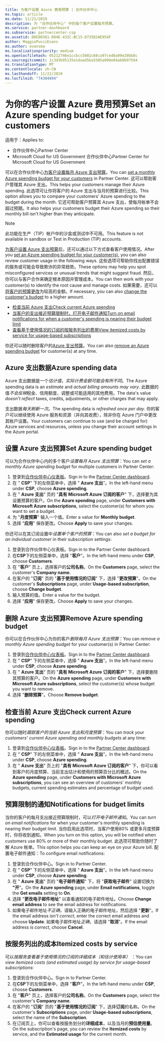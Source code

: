 ```yaml
---
title: 为客户设置 Azure 费用预算 | 合作伙伴中心
ms.topic: article
ms.date: 11/21/2019
description: 为 "合作伙伴中心" 中的每个客户设置每月预算。
ms.service: partner-dashboard
ms.subservice: partnercenter-csp
ms.assetid: DDE80361-D04E-432C-BC15-D735D2AE954F
author: MaggiePucciEvans
ms.author: evansma
ms.localizationpriority: medium
ms.openlocfilehash: 05212746e1ccbcc5081c68ca97ced6a99e20bb8c
ms.sourcegitcommit: 1c3d3b95135e1daad5ba5585a090e84ab0b97594
ms.translationtype: MT
ms.contentlocale: zh-CN
ms.lasthandoff: 11/22/2019
ms.locfileid: "74384894"
---
```

# <a name="set-an-azure-spending-budget-for-your-customers"></a><span data-ttu-id="6f56b-103">为你的客户设置 Azure 费用预算</span><span class="sxs-lookup"><span data-stu-id="6f56b-103">Set an Azure spending budget for your customers</span></span>

<span data-ttu-id="6f56b-104">适用于：</span><span class="sxs-lookup"><span data-stu-id="6f56b-104">Applies to:</span></span>

- <span data-ttu-id="6f56b-105">合作伙伴中心</span><span class="sxs-lookup"><span data-stu-id="6f56b-105">Partner Center</span></span>
- <span data-ttu-id="6f56b-106">Microsoft Cloud for US Government 合作伙伴中心</span><span class="sxs-lookup"><span data-stu-id="6f56b-106">Partner Center for Microsoft Cloud for US Government</span></span>

<span data-ttu-id="6f56b-107">可以在合作伙伴中心[为客户设置每月 Azure 支出预算](#set-azure-spending-budget)。</span><span class="sxs-lookup"><span data-stu-id="6f56b-107">You can [set a monthly Azure spending budget for your customers](#set-azure-spending-budget) in Partner Center.</span></span> <span data-ttu-id="6f56b-108">这可以帮助客户管理其 Azure 支出。</span><span class="sxs-lookup"><span data-stu-id="6f56b-108">This helps your customers manage their Azure spending.</span></span> <span data-ttu-id="6f56b-109">此选项可让你将客户的 Azure 支出与当月的预算进行比较。</span><span class="sxs-lookup"><span data-stu-id="6f56b-109">This option allows you to compare your customers' Azure spending to the budget during the month.</span></span> <span data-ttu-id="6f56b-110">它还可帮助客户预算其 Azure 支出，使每月帐单不会超过预期。</span><span class="sxs-lookup"><span data-stu-id="6f56b-110">It also helps your customers budget their Azure spending so their monthly bill isn't higher than they anticipate.</span></span>


> [!NOTE]  
> <span data-ttu-id="6f56b-111">此功能在生产（TIP）帐户中的沙盒或测试中不可用。</span><span class="sxs-lookup"><span data-stu-id="6f56b-111">This feature is not available in sandbox or Test in Production (TIP) accounts.</span></span>

<span data-ttu-id="6f56b-112">[为客户设置 Azure 支出预算](#set-azure-spending-budget)后，还可以通过以下方式查看客户使用情况。</span><span class="sxs-lookup"><span data-stu-id="6f56b-112">After you [set an Azure spending budget for your customer(s)](#set-azure-spending-budget), you can also review customer usage in the following ways.</span></span> <span data-ttu-id="6f56b-113">这些选项可帮助你找出配置错误的服务或可能会导致欺诈的异常趋势。</span><span class="sxs-lookup"><span data-stu-id="6f56b-113">These options may help you spot misconfigured services or unusual trends that might suggest fraud.</span></span> <span data-ttu-id="6f56b-114">然后，你可以与客户合作来确定根本原因并管理成本。</span><span class="sxs-lookup"><span data-stu-id="6f56b-114">You can then work with your customer(s) to identify the root cause and manage costs.</span></span> <span data-ttu-id="6f56b-115">如果需要，还可以[将客户的预算更改](#set-azure-spending-budget)为较高的金额。</span><span class="sxs-lookup"><span data-stu-id="6f56b-115">If necessary, you can also [change the customer's budget](#set-azure-spending-budget) to a higher amount.</span></span>

- [<span data-ttu-id="6f56b-116">检查当前 Azure 支出</span><span class="sxs-lookup"><span data-stu-id="6f56b-116">Check current Azure spending</span></span>](#check-current-azure-spending)
- [<span data-ttu-id="6f56b-117">当客户的支出接近预算限制时，打开电子邮件通知</span><span class="sxs-lookup"><span data-stu-id="6f56b-117">Turn on email notifications for when a customer's spending is nearing their budget limit</span></span>](#notifications-for-budget-limits)
- [<span data-ttu-id="6f56b-118">查看基于使用情况的订阅的按服务列出的费用</span><span class="sxs-lookup"><span data-stu-id="6f56b-118">View itemized costs by service for usage-based subscriptions</span></span>](#itemized-costs-by-service)

<span data-ttu-id="6f56b-119">你还可以随时删除客户的[Azure 支出预算](#remove-azure-spending-budget)。</span><span class="sxs-lookup"><span data-stu-id="6f56b-119">You can also [remove an Azure spending budget](#remove-azure-spending-budget) for customer(s) at any time.</span></span>

## <a name="azure-spending-data"></a><span data-ttu-id="6f56b-120">Azure 支出数据</span><span class="sxs-lookup"><span data-stu-id="6f56b-120">Azure spending data</span></span>

<span data-ttu-id="6f56b-121">Azure 支出数据是一个*估计值*，*实际计费金额可能会有所不同*。</span><span class="sxs-lookup"><span data-stu-id="6f56b-121">The Azure spending data is an *estimate* and *actual billing amounts may vary*.</span></span> <span data-ttu-id="6f56b-122">此数据的值*不会反映*税金、信用额度、调整或可能适用的其他费用。</span><span class="sxs-lookup"><span data-stu-id="6f56b-122">The data's value *doesn't reflect* taxes, credits, adjustments, or other charges that may apply.</span></span>

<span data-ttu-id="6f56b-123">支出数据*每天刷新一次*。</span><span class="sxs-lookup"><span data-stu-id="6f56b-123">The spending data is *refreshed once per day*.</span></span> <span data-ttu-id="6f56b-124">你的客户可以继续使用 Azure 服务和资源（并向其收费），除非你在 Azure 门户中更改其帐户设置。</span><span class="sxs-lookup"><span data-stu-id="6f56b-124">Your customers can continue to use (and be charged for) Azure services and resources, unless you change their account settings in the Azure portal.</span></span>

## <a name="set-azure-spending-budget"></a><span data-ttu-id="6f56b-125">设置 Azure 支出预算</span><span class="sxs-lookup"><span data-stu-id="6f56b-125">Set Azure spending budget</span></span>

<span data-ttu-id="6f56b-126">可以为合作伙伴中心内的多个客户*设置每月 Azure 支出预算*：</span><span class="sxs-lookup"><span data-stu-id="6f56b-126">You can *set a monthly Azure spending budget* for multiple customers in Partner Center:</span></span>

1. <span data-ttu-id="6f56b-127">登录到[合作伙伴中心仪表板](https://partner.microsoft.com/dashboard/)。</span><span class="sxs-lookup"><span data-stu-id="6f56b-127">Sign in to the [Partner Center dashboard](https://partner.microsoft.com/dashboard/).</span></span>
2. <span data-ttu-id="6f56b-128">在 " **CSP**" 下的左侧菜单中，选择 " **Azure 支出**"。</span><span class="sxs-lookup"><span data-stu-id="6f56b-128">In the left-hand menu under **CSP**, choose **Azure spending**.</span></span>
3. <span data-ttu-id="6f56b-129">在 " **Azure 支出**" 页的 "**具有 Microsoft Azure 订阅的客户**" 下，选择要为其设置预算的客户。</span><span class="sxs-lookup"><span data-stu-id="6f56b-129">On the **Azure spending** page, under **Customers with Microsoft Azure subscriptions**, select the customer(s) for whom you want to set a budget.</span></span>
4. <span data-ttu-id="6f56b-130">为 "**月度预算**" 输入一个值。</span><span class="sxs-lookup"><span data-stu-id="6f56b-130">Enter a value for **Monthly budget**.</span></span>
5. <span data-ttu-id="6f56b-131">选择 "**应用**" 保存更改。</span><span class="sxs-lookup"><span data-stu-id="6f56b-131">Choose **Apply** to save your changes.</span></span>

<span data-ttu-id="6f56b-132">你还可以在其订阅设置中*设置单个客户的预算*：</span><span class="sxs-lookup"><span data-stu-id="6f56b-132">You can also *set a budget for an individual customer* in their subscription settings:</span></span>

1. <span data-ttu-id="6f56b-133">登录到合作伙伴中心仪表板。</span><span class="sxs-lookup"><span data-stu-id="6f56b-133">Sign in to the Partner Center dashboard.</span></span>
2. <span data-ttu-id="6f56b-134">在**CSP**下的左侧菜单中，选择 "**客户**"。</span><span class="sxs-lookup"><span data-stu-id="6f56b-134">In the left-hand menu under **CSP**, choose **Customers**.</span></span>
3. <span data-ttu-id="6f56b-135">在 "**客户**" 页上，选择客户的**公司名称**。</span><span class="sxs-lookup"><span data-stu-id="6f56b-135">On the **Customers** page, select the customer's **Company name**.</span></span>
4. <span data-ttu-id="6f56b-136">在客户的 "**订阅**" 页的 "**基于使用情况的订阅**" 下，选择 "**更改预算**"。</span><span class="sxs-lookup"><span data-stu-id="6f56b-136">On the customer's **Subscriptions** page, under **Usage-based subscription**, choose **Change budget**.</span></span>
5. <span data-ttu-id="6f56b-137">输入预算的值。</span><span class="sxs-lookup"><span data-stu-id="6f56b-137">Enter a value for the budget.</span></span>
6. <span data-ttu-id="6f56b-138">选择 "**应用**" 保存更改。</span><span class="sxs-lookup"><span data-stu-id="6f56b-138">Choose **Apply** to save your changes.</span></span>

## <a name="remove-azure-spending-budget"></a><span data-ttu-id="6f56b-139">删除 Azure 支出预算</span><span class="sxs-lookup"><span data-stu-id="6f56b-139">Remove Azure spending budget</span></span>

<span data-ttu-id="6f56b-140">你可以在合作伙伴中心为你的客户*删除每月 Azure 支出预算*：</span><span class="sxs-lookup"><span data-stu-id="6f56b-140">You can *remove a monthly Azure spending budget* for your customer(s) in Partner Center:</span></span>

1. <span data-ttu-id="6f56b-141">登录到[合作伙伴中心仪表板](https://partner.microsoft.com/dashboard/)。</span><span class="sxs-lookup"><span data-stu-id="6f56b-141">Sign in to the [Partner Center dashboard](https://partner.microsoft.com/dashboard/).</span></span>
2. <span data-ttu-id="6f56b-142">在 " **CSP**" 下的左侧菜单中，选择 " **Azure 支出**"。</span><span class="sxs-lookup"><span data-stu-id="6f56b-142">In the left-hand menu under **CSP**, choose **Azure spending**.</span></span>
3. <span data-ttu-id="6f56b-143">在 " **Azure 支出**" 页的 "**具有 Microsoft Azure 订阅的客户**" 下，选择要删除其预算的客户。</span><span class="sxs-lookup"><span data-stu-id="6f56b-143">On the **Azure spending** page, under **Customers with Microsoft Azure subscriptions**, select the customer(s) whose budget you want to remove.</span></span>
4. <span data-ttu-id="6f56b-144">选择 "**删除预算**"。</span><span class="sxs-lookup"><span data-stu-id="6f56b-144">Choose **Remove budget**.</span></span>

## <a name="check-current-azure-spending"></a><span data-ttu-id="6f56b-145">检查当前 Azure 支出</span><span class="sxs-lookup"><span data-stu-id="6f56b-145">Check current Azure spending</span></span>

<span data-ttu-id="6f56b-146">你可以随时*跟踪客户的当前 Azure 支出和月度预算*：</span><span class="sxs-lookup"><span data-stu-id="6f56b-146">You can *track your customers' current Azure spending and monthly budgets* at any time:</span></span>

1. <span data-ttu-id="6f56b-147">登录到[合作伙伴中心仪表板](https://partner.microsoft.com/dashboard/)。</span><span class="sxs-lookup"><span data-stu-id="6f56b-147">Sign in to the [Partner Center dashboard](https://partner.microsoft.com/dashboard/).</span></span>
2. <span data-ttu-id="6f56b-148">在 " **CSP**" 下的左侧菜单中，选择 " **Azure 支出**"。</span><span class="sxs-lookup"><span data-stu-id="6f56b-148">In the left-hand menu under **CSP**, choose **Azure spending**.</span></span>
3. <span data-ttu-id="6f56b-149">在 " **Azure 支出**" 页上的 "**具有 Microsoft Azure 订阅的客户**" 下，你可以看到客户的月度预算、当前支出估计和使用的预算百分比的概述。</span><span class="sxs-lookup"><span data-stu-id="6f56b-149">On the **Azure spending** page, under **Customers with Microsoft Azure subscriptions**, you can see an overview of customers' monthly budgets, current spending estimates and percentage of budget used.</span></span>

## <a name="notifications-for-budget-limits"></a><span data-ttu-id="6f56b-150">预算限制的通知</span><span class="sxs-lookup"><span data-stu-id="6f56b-150">Notifications for budget limits</span></span>

<span data-ttu-id="6f56b-151">当你的客户的每月支出接近预算限制时，可以*打开电子邮件通知*。</span><span class="sxs-lookup"><span data-stu-id="6f56b-151">You can *turn on email notifications* for when your customer's monthly spending is nearing their budget limit.</span></span> <span data-ttu-id="6f56b-152">当你启用此选项时，当客户使用80% 或更多月度预算时，你将收到通知。</span><span class="sxs-lookup"><span data-stu-id="6f56b-152">When you turn on this option, you will be notified when customers use 80% or more of their monthly budget.</span></span> <span data-ttu-id="6f56b-153">此选项可帮助你随时了解 Azure 帐单。</span><span class="sxs-lookup"><span data-stu-id="6f56b-153">This option helps you can keep an eye on your Azure bill.</span></span> <span data-ttu-id="6f56b-154">配置电子邮件通知：</span><span class="sxs-lookup"><span data-stu-id="6f56b-154">To configure email notifications:</span></span>

1. <span data-ttu-id="6f56b-155">登录到合作伙伴中心。</span><span class="sxs-lookup"><span data-stu-id="6f56b-155">Sign in to Partner Center.</span></span>
2. <span data-ttu-id="6f56b-156">在 " **CSP**" 下的左侧菜单中，选择 " **Azure 支出**"。</span><span class="sxs-lookup"><span data-stu-id="6f56b-156">In the left-hand menu under **CSP**, choose **Azure spending**.</span></span>
3. <span data-ttu-id="6f56b-157">在 " **Azure 支出**" 页的 "**电子邮件通知**" 下，将 "**获取电子邮件**" 设置切换为 **"开**"。</span><span class="sxs-lookup"><span data-stu-id="6f56b-157">On the **Azure spending** page, under **Email notifications**, toggle the **Get emails** setting to **On**.</span></span>
4. <span data-ttu-id="6f56b-158">选择 "**更改电子邮件地址**" 以查看通知的电子邮件地址。</span><span class="sxs-lookup"><span data-stu-id="6f56b-158">Choose **Change email address** to see the email address for notifications.</span></span>
5. <span data-ttu-id="6f56b-159">如果电子邮件地址*不正确*，请输入正确的电子邮件地址，然后选择 "**更新**"。</span><span class="sxs-lookup"><span data-stu-id="6f56b-159">If the email address *isn't correct*, enter the correct email address and choose **Update**.</span></span> <span data-ttu-id="6f56b-160">如果电子邮件地址*正确*，请选择 "**取消**"。</span><span class="sxs-lookup"><span data-stu-id="6f56b-160">If the email address *is correct*, choose **Cancel**.</span></span>

## <a name="itemized-costs-by-service"></a><span data-ttu-id="6f56b-161">按服务列出的成本</span><span class="sxs-lookup"><span data-stu-id="6f56b-161">Itemized costs by service</span></span>

<span data-ttu-id="6f56b-162">可以*按服务查看基于使用情况的订阅的详细成本（和估计使用率）* ：</span><span class="sxs-lookup"><span data-stu-id="6f56b-162">You can *view itemized costs (and estimated usage) by service for usage-based subscriptions*:</span></span>

1. <span data-ttu-id="6f56b-163">登录到合作伙伴中心。</span><span class="sxs-lookup"><span data-stu-id="6f56b-163">Sign in to Partner Center.</span></span>
2. <span data-ttu-id="6f56b-164">在**CSP**下的左侧菜单中，选择 "**客户**"。</span><span class="sxs-lookup"><span data-stu-id="6f56b-164">In the left-hand menu under **CSP**, choose **Customers**.</span></span>
3. <span data-ttu-id="6f56b-165">在 "**客户**" 页上，选择客户的**公司名称**。</span><span class="sxs-lookup"><span data-stu-id="6f56b-165">On the **Customers** page, select the customer's **Company name**.</span></span>
4. <span data-ttu-id="6f56b-166">在客户的 "**订阅**" 页的 "**基于使用情况的订阅**" 下，选择**订阅**的名称。</span><span class="sxs-lookup"><span data-stu-id="6f56b-166">On the customer's **Subscriptions** page, under **Usage-based subscriptions**, select the name of the **Subscription**.</span></span>
5. <span data-ttu-id="6f56b-167">在订阅页上，你可以查看按服务划分的**详细成本**，以及当月的**预估使用量**。</span><span class="sxs-lookup"><span data-stu-id="6f56b-167">On the subscription's page, you can review the **Itemized costs** by service, and the **Estimated usage** for the current month.</span></span>
